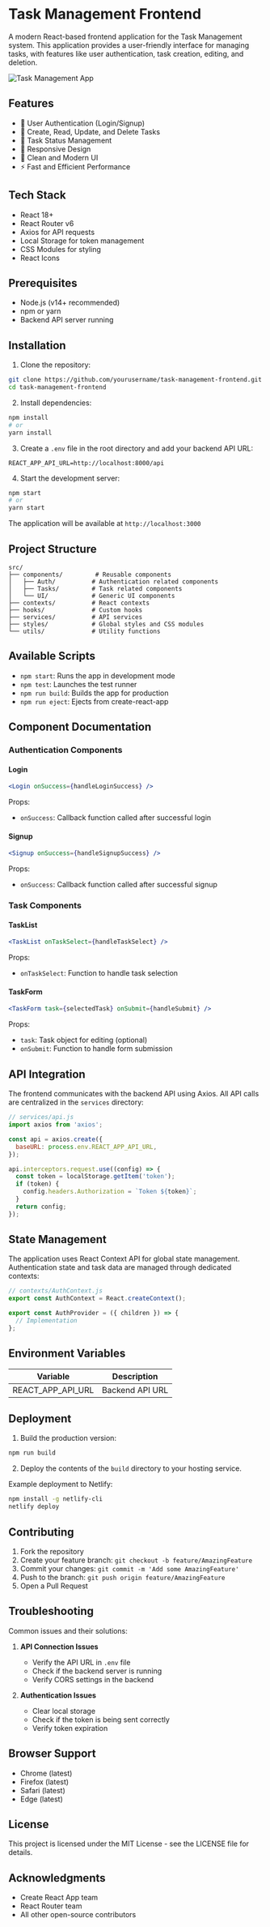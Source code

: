 # Task Management Frontend

A modern React-based frontend application for the Task Management system. This application provides a user-friendly interface for managing tasks, with features like user authentication, task creation, editing, and deletion.

![Task Management App]("/api/placeholder/800/400")

## Features

- 🔐 User Authentication (Login/Signup)
- 📝 Create, Read, Update, and Delete Tasks
- 🎯 Task Status Management
- 📱 Responsive Design
- 🌙 Clean and Modern UI
- ⚡ Fast and Efficient Performance

## Tech Stack

- React 18+
- React Router v6
- Axios for API requests
- Local Storage for token management
- CSS Modules for styling
- React Icons

## Prerequisites

- Node.js (v14+ recommended)
- npm or yarn
- Backend API server running

## Installation

1. Clone the repository:
```bash
git clone https://github.com/yourusername/task-management-frontend.git
cd task-management-frontend
```

2. Install dependencies:
```bash
npm install
# or
yarn install
```

3. Create a `.env` file in the root directory and add your backend API URL:
```env
REACT_APP_API_URL=http://localhost:8000/api
```

4. Start the development server:
```bash
npm start
# or
yarn start
```

The application will be available at `http://localhost:3000`

## Project Structure

```
src/
├── components/         # Reusable components
│   ├── Auth/          # Authentication related components
│   ├── Tasks/         # Task related components
│   └── UI/            # Generic UI components
├── contexts/          # React contexts
├── hooks/             # Custom hooks
├── services/          # API services
├── styles/            # Global styles and CSS modules
└── utils/             # Utility functions
```

## Available Scripts

- `npm start`: Runs the app in development mode
- `npm test`: Launches the test runner
- `npm run build`: Builds the app for production
- `npm run eject`: Ejects from create-react-app

## Component Documentation

### Authentication Components

#### Login
```jsx
<Login onSuccess={handleLoginSuccess} />
```
Props:
- `onSuccess`: Callback function called after successful login

#### Signup
```jsx
<Signup onSuccess={handleSignupSuccess} />
```
Props:
- `onSuccess`: Callback function called after successful signup

### Task Components

#### TaskList
```jsx
<TaskList onTaskSelect={handleTaskSelect} />
```
Props:
- `onTaskSelect`: Function to handle task selection

#### TaskForm
```jsx
<TaskForm task={selectedTask} onSubmit={handleSubmit} />
```
Props:
- `task`: Task object for editing (optional)
- `onSubmit`: Function to handle form submission

## API Integration

The frontend communicates with the backend API using Axios. All API calls are centralized in the `services` directory:

```javascript
// services/api.js
import axios from 'axios';

const api = axios.create({
  baseURL: process.env.REACT_APP_API_URL,
});

api.interceptors.request.use((config) => {
  const token = localStorage.getItem('token');
  if (token) {
    config.headers.Authorization = `Token ${token}`;
  }
  return config;
});
```

## State Management

The application uses React Context API for global state management. Authentication state and task data are managed through dedicated contexts:

```javascript
// contexts/AuthContext.js
export const AuthContext = React.createContext();

export const AuthProvider = ({ children }) => {
  // Implementation
};
```

## Environment Variables

| Variable | Description |
|----------|-------------|
| REACT_APP_API_URL | Backend API URL |

## Deployment

1. Build the production version:
```bash
npm run build
```

2. Deploy the contents of the `build` directory to your hosting service.

Example deployment to Netlify:
```bash
npm install -g netlify-cli
netlify deploy
```

## Contributing

1. Fork the repository
2. Create your feature branch: `git checkout -b feature/AmazingFeature`
3. Commit your changes: `git commit -m 'Add some AmazingFeature'`
4. Push to the branch: `git push origin feature/AmazingFeature`
5. Open a Pull Request

## Troubleshooting

Common issues and their solutions:

1. **API Connection Issues**
   - Verify the API URL in `.env` file
   - Check if the backend server is running
   - Verify CORS settings in the backend

2. **Authentication Issues**
   - Clear local storage
   - Check if the token is being sent correctly
   - Verify token expiration

## Browser Support

- Chrome (latest)
- Firefox (latest)
- Safari (latest)
- Edge (latest)

## License

This project is licensed under the MIT License - see the LICENSE file for details.

## Acknowledgments

- Create React App team
- React Router team
- All other open-source contributors
